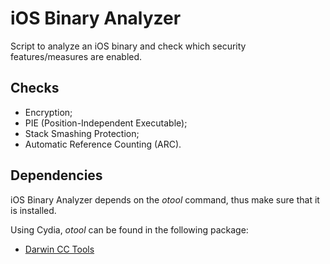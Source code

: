 iOS Binary Analyzer
===================

Script to analyze an iOS binary and check which security features/measures are enabled.

Checks
------

* Encryption;
* PIE (Position-Independent Executable);
* Stack Smashing Protection;
* Automatic Reference Counting (ARC).

Dependencies
------------

iOS Binary Analyzer depends on the _otool_ command, thus make sure that it is installed.

Using Cydia, _otool_ can be found in the following package:

* [Darwin CC Tools](http://apt.thebigboss.org/onepackage.php?bundleid=org.coolstar.cctools)

